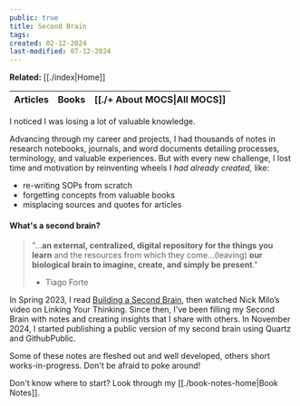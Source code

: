 ```yaml
---
public: true
title: Second Brain
tags: 
created: 02-12-2024
last-modified: 07-12-2024
---
```

**Related:** [[./index|Home]]

| Articles | Books | **[[./+ About MOCS\|All MOCS]]** |
| -------- | ----- | ------------------------------ |
I noticed I was losing a lot of valuable knowledge.

Advancing through my career and projects, I had thousands of notes in research notebooks, journals, and word documents detailing processes, terminology, and valuable experiences. But with every new challenge, I lost time and motivation by reinventing wheels I _had already created,_ like:
* re-writing SOPs from scratch
* forgetting concepts from valuable books
* misplacing sources and quotes for articles

#### What's a second brain?
>"...**an external, centralized, digital repository for the things you learn** and the resources from which they come...(leaving) **our biological brain to imagine, create, and simply be present**."
> - Tiago Forte

In Spring 2023, I read [Building a Second Brain](https://fortelabs.com/blog/basboverview/), then watched Nick Milo’s video on Linking Your Thinking. Since then, I’ve been filling my Second Brain with notes and creating insights that I share with others. In November 2024, I started publishing a public version of my second brain using Quartz and GithubPublic.

Some of these notes are fleshed out and well developed, others short works-in-progress. Don't be afraid to poke around!

Don't know where to start? Look through my [[./book-notes-home|Book Notes]].